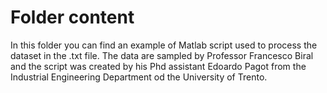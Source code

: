 # Folder content

In this folder you can find an example of Matlab script used to process the dataset in the .txt file. The data are sampled by
Professor Francesco Biral and the script was created by his Phd assistant Edoardo Pagot from the Industrial Engineering Department
od the University of Trento.
